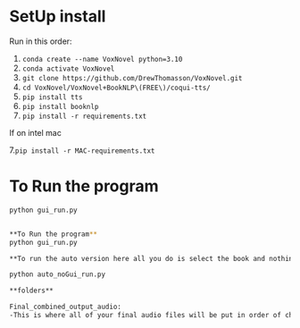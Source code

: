 # SetUp install

Run in this order:

1. `conda create --name VoxNovel python=3.10`
2. `conda activate VoxNovel`
3. `git clone https://github.com/DrewThomasson/VoxNovel.git`
4. `cd VoxNovel/VoxNovel+BookNLP\(FREE\)/coqui-tts/`
5. `pip install tts`
6. `pip install booknlp`
7. `pip install -r requirements.txt`

If on intel mac 

7.`pip install -r MAC-requirements.txt`

# To Run the program

```bash
python gui_run.py


**To Run the program**
python gui_run.py

**To run the auto version here all you do is select the book and nothing else**

python auto_noGui_run.py

**folders**

Final_combined_output_audio:
-This is where all of your final audio files will be put in order of chapter num
